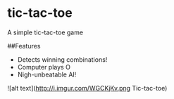 # tic-tac-toe
A simple tic-tac-toe game

##Features
- Detects winning combinations!
- Computer plays O
- Nigh-unbeatable AI!

![alt text](http://i.imgur.com/WGCKjKv.png Tic-tac-toe)
